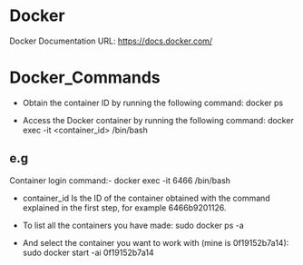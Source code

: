 # Docker

Docker Documentation URL: https://docs.docker.com/


# Docker_Commands

- Obtain the container ID by running the following command: docker ps

- Access the Docker container by running the following command: docker exec -it <container_id> /bin/bash

e.g
----
Container login command:-
docker exec -it 6466 /bin/bash

- container_id
Is the ID of the container obtained with the command explained in the first step, for example 6466b9201126.

- To list all the containers you have made:
sudo docker ps -a

- And select the container you want to work with (mine is 0f19152b7a14):
sudo docker start -ai 0f19152b7a14
